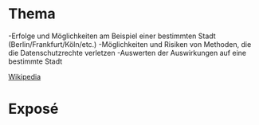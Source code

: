 # Thema

-Erfolge und Möglichkeiten am Beispiel einer bestimmten Stadt (Berlin/Frankfurt/Köln/etc.)
-Möglichkeiten und Risiken von Methoden, die die Datenschutzrechte verletzen
-Auswerten der Auswirkungen auf eine bestimmte Stadt

[Wikipedia](https://de.wikipedia.org/wiki/Predictive_Policing)
# Exposé

